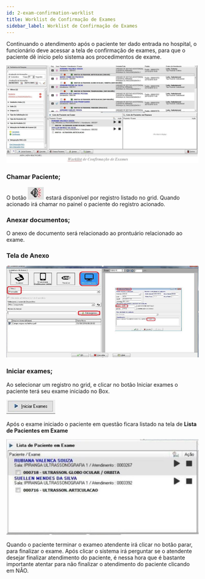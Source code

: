 ```yaml
---
id: 2-exam-confirmation-worklist
title: Worklist de Confirmação de Exames
sidebar_label: Worklist de Confirmação de Exames
---
```


Continuando o atendimento após o paciente ter dado entrada no hospital, o funcionário deve acessar a tela de confirmação de exames, para que o paciente dê inicio pelo sistema aos procedimentos de exame.

![Tela de Worklist de Confirmação de Exames](../assets/image-worklists/tela-12.jpg)

### Chamar Paciente;
O botão ![Tela de Worklist de Confirmação de Exames](../assets/image-worklists/tela-13.jpg) estará disponível por registro listado no grid. Quando acionado irá chamar no painel o paciente do registro acionado.

### Anexar documentos;
O anexo de documento será relacionado ao prontuário relacionado ao exame.

### Tela de Anexo
![Tela de Worklist de Confirmação de Exames](../assets/image-worklists/tela-14.jpg)

### Iniciar exames;
Ao selecionar um registro no grid, e clicar no botão Iniciar exames o paciente terá seu exame iniciado no Box.

![Tela de Worklist de Confirmação de Exames](../assets/image-worklists/tela-15.jpg)

Após o exame iniciado o paciente em questão ficara listado na tela de **Lista de Pacientes em Exame** 

![Lista de Pacientes em Exame](../assets/image-worklists/tela-26.jpg)

Quando o paciente terminar o exameo atendente irá clicar no botão parar, para finalizar o exame. Após clicar o sistema irá perguntar se o atendente desejar finalizar atendimento do paciente, é nessa hora que é bastante importante atentar para não finalizar o atendimento do paciente clicando em NÂO.